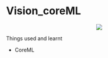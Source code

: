 # Vision_coreML
<p align="center">
<img src="https://img.shields.io/badge/swift-%204%20%7C%204.2%20-blue.svg" />
</p>

Things used and learnt


- CoreML 
